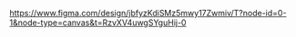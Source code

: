 https://www.figma.com/design/jbfyzKdiSMz5mwy17Zwmiv/T?node-id=0-1&node-type=canvas&t=RzvXV4uwgSYguHij-0
